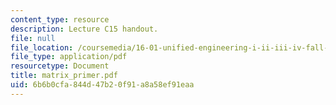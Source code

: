 ```yaml
---
content_type: resource
description: Lecture C15 handout.
file: null
file_location: /coursemedia/16-01-unified-engineering-i-ii-iii-iv-fall-2005-spring-2006/6b6b0cfa844d47b20f91a8a58ef91eaa_matrix_primer.pdf
file_type: application/pdf
resourcetype: Document
title: matrix_primer.pdf
uid: 6b6b0cfa-844d-47b2-0f91-a8a58ef91eaa
---
```

